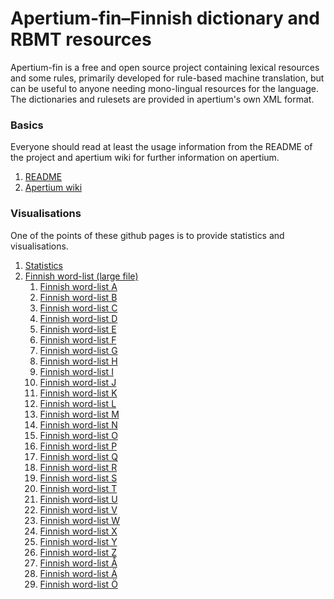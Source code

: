 # Apertium-fin–Finnish dictionary and RBMT resources

Apertium-fin is a free and open source project containing lexical resources
and some rules, primarily developed for rule-based machine translation, but
can be useful to anyone needing mono-lingual resources for the language.
The dictionaries and rulesets are provided in apertium's own XML format.

### Basics

Everyone should read at least the usage information from the README of the
project and apertium wiki for further information on apertium.

1. [README](https://github.com/apertium/apertium-fin-deu#README)
1. [Apertium wiki](https://wiki.apertium.org)

### Visualisations

One of the points of these github pages is to provide statistics and
visualisations.

1. [Statistics](statistics.html)
1. [Finnish word-list (large file)](apertium-fin.fin.dix.html)
    1. [Finnish word-list A](apertium-fin.fin.dix-a.html#a)
    1. [Finnish word-list B](apertium-fin.fin.dix-b.html#b)
    1. [Finnish word-list C](apertium-fin.fin.dix-c.html#c)
    1. [Finnish word-list D](apertium-fin.fin.dix-d.html#d)
    1. [Finnish word-list E](apertium-fin.fin.dix-e.html#e)
    1. [Finnish word-list F](apertium-fin.fin.dix-f.html#f)
    1. [Finnish word-list G](apertium-fin.fin.dix-g.html#g)
    1. [Finnish word-list H](apertium-fin.fin.dix-h.html#h)
    1. [Finnish word-list I](apertium-fin.fin.dix-i.html#i)
    1. [Finnish word-list J](apertium-fin.fin.dix-j.html#j)
    1. [Finnish word-list K](apertium-fin.fin.dix-k.html#k)
    1. [Finnish word-list L](apertium-fin.fin.dix-l.html#l)
    1. [Finnish word-list M](apertium-fin.fin.dix-m.html#m)
    1. [Finnish word-list N](apertium-fin.fin.dix-n.html#n)
    1. [Finnish word-list O](apertium-fin.fin.dix-o.html#o)
    1. [Finnish word-list P](apertium-fin.fin.dix-p.html#p)
    1. [Finnish word-list Q](apertium-fin.fin.dix-q.html#q)
    1. [Finnish word-list R](apertium-fin.fin.dix-r.html#r)
    1. [Finnish word-list S](apertium-fin.fin.dix-s.html#s)
    1. [Finnish word-list T](apertium-fin.fin.dix-t.html#t)
    1. [Finnish word-list U](apertium-fin.fin.dix-u.html#u)
    1. [Finnish word-list V](apertium-fin.fin.dix-v.html#v)
    1. [Finnish word-list W](apertium-fin.fin.dix-w.html#w)
    1. [Finnish word-list X](apertium-fin.fin.dix-x.html#x)
    1. [Finnish word-list Y](apertium-fin.fin.dix-y.html#y)
    1. [Finnish word-list Z](apertium-fin.fin.dix-z.html#z)
    1. [Finnish word-list Å](apertium-fin.fin.dix-å.html#å)
    1. [Finnish word-list Ä](apertium-fin.fin.dix-ä.html#ä)
    1. [Finnish word-list Ö](apertium-fin.fin.dix-ö.html#ö)

<!-- vim: set ft=markdown -->
